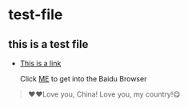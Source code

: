 # test-file
## this is a test file
* [This is a link](https://www.cnblogs.com/liugang-vip/p/6337580.html)

  Click [ME](baidu.com) to get into the Baidu Browser
>:heart::heart:Love you, China! Love you, my country!:yum:
